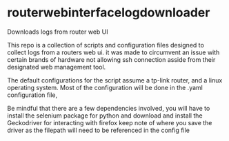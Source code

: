 # routerwebinterfacelogdownloader
Downloads logs from router web UI

This repo is a collection of scripts and configuration files 
designed to collect logs from a routers web ui. it was made to circumvent an issue with certain brands of hardware 
not allowing ssh connection asside from their designated web management tool. 

The default configurations for the script assume a tp-link router, and a linux operating system. 
Most of the configuration will be done in the .yaml configuration file,

Be mindful that there are a few dependencies involved, 
you will have to install the selenium package for python
and download and install the Geckodriver for interacting with firefox
keep note of where you save the driver as the filepath will need to be referenced in the config file
